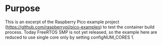 # Purpose

This is an excerpt of the Raspberry Pico example project (https://github.com/raspberrypi/pico-examples) to test the container build process.
Today FreeRTOS SMP is not yet released, so the example here are reduced to use single core only by setting configNUM_CORES 1. 
